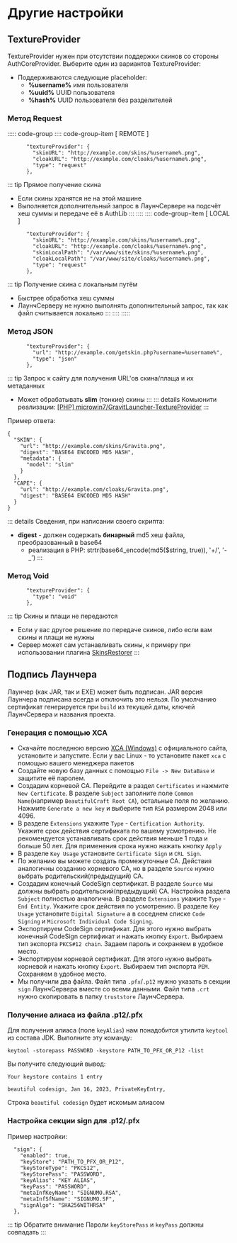 # Другие настройки

## TextureProvider

TextureProvider нужен при отсутствии поддержки скинов со стороны AuthCoreProvider. Выберите один из вариантов TextureProvider:

- Поддерживаются следующие placeholder:  
  - **%username%**  имя пользователя
  - **%uuid%**  UUID пользователя
  - **%hash%**  UUID пользователя без разделителей

### Метод Request
::::: code-group
:::: code-group-item [ REMOTE ]
```json:no-line-numbers
      "textureProvider": {
        "skinURL": "http://example.com/skins/%username%.png",
        "cloakURL": "http://example.com/cloaks/%username%.png",
        "type": "request"
      },
```
::: tip Прямое получение скина
- Если скины хранятся не на этой машине
- Выполняется дополнительный запрос в ЛаунчСервере на подсчёт хеш суммы и передаче её в AuthLib
:::
::::
:::: code-group-item [ LOCAL ]
```json:no-line-numbers
      "textureProvider": {
        "skinURL": "http://example.com/skins/%username%.png",
        "cloakURL": "http://example.com/cloaks/%username%.png",
        "skinLocalPath": "/var/www/site/skins/%username%.png",
        "cloakLocalPath": "/var/www/site/cloaks/%username%.png",
        "type": "request"
      },
```
::: tip Получение скина с локальным путём
- Быстрее обработка хеш суммы
- ЛаунчСерверу не нужно выполнять дополнительный запрос, так как файл считывается локально
:::
::::
:::::

### Метод JSON
```json:no-line-numbers
      "textureProvider": {
        "url": "http://example.com/getskin.php?username=%username%",
        "type": "json"
      },
```
::: tip Запрос к сайту для получения URL'ов скина/плаща и их метаданных
- Может обрабатывать **slim** (тонкие) скины
:::
::: details Комьюнити реализации:
[\[PHP\] microwin7/GravitLauncher-TextureProvider](https://github.com/microwin7/GravitLauncher-TextureProvider)
:::

Пример ответа:
```json:no-line-numbers
{
  "SKIN": {
    "url": "http://example.com/skins/Gravita.png",
    "digest": "BASE64 ENCODED MD5 HASH",
    "metadata": {
      "model": "slim"
    }
  },
  "CAPE": {
    "url": "http://example.com/cloaks/Gravita.png",
    "digest": "BASE64 ENCODED MD5 HASH"
  }
}
```
::: details Сведения, при написании своего скрипта:
- **digest** - должен содержать **бинарный** md5 хеш файла, преобразованный в base64
  - реализация в PHP: strtr(base64_encode(md5($string, true)), '+/', '-_')
:::

### Метод Void
```json:no-line-numbers
      "textureProvider": {
        "type": "void"
      },
```
::: tip Скины и плащи не передаются
- Если у вас другое решение по передаче скинов, либо если вам скины и плащи не нужны
- Сервер может сам устанавливать скины, к примеру при использовании плагина [SkinsRestorer](https://www.spigotmc.org/resources/skinsrestorer.2124/)
:::


## Подпись Лаунчера

Лаунчер (как JAR, так и EXE) может быть подписан. JAR версия Лаунчера подписана всегда и отключить это нельзя. По умолчанию сертификат генерируется при `build` из текущей даты, ключей ЛаунчСервера и названия проекта.

### Генерация с помощью XCA

- Скачайте последнюю версию [XCA (Windows)](https://hohnstaedt.de/xca/index.php/download) с официального сайта, установите и запустите. Если у вас Linux - то установите пакет `xca` с помощью вашего менеджера пакетов
- Создайте новую базу данных с помощью `File -> New DataBase` и защитите её паролем.
- Создадим корневой СА. Перейдите в раздел `Certificates` и нажмите `New Certificate`. В разделе `Subject` заполните поле `Common Name`(например `BeautifulCraft Root CA`), остальные поля по желанию. Нажмите `Generate a new key` и выберите тип `RSA` размером 2048 или 4096.
- В разделе `Extensions` укажите `Type` -  `Certification Authority`. Укажите срок действия сертификата по вашему усмотрению. Не рекомендуется устанавливать срок действия меньше 1 года и больше 50 лет. Для применения срока нужно нажать кнопку `Apply`
- В разделе `Key Usage` установите `Certificate Sign` и `CRL Sign`.
- По желанию вы можете создать промежуточные СА. Действия аналогичны созданию корневого СА, но в разделе `Source` нужно выбрать родительский(предыдущий) СА.
- Создадим конечный CodeSign сертификат. В разделе `Source` мы должны выбрать родительский(предыдущий) СА. Настройка раздела `Subject` полностью аналогична. В разделе `Extensions` укажите `Type` - `End Entity`. Укажите срок действия по усмотрению. В разделе `Key Usage` установите `Digital Signature` а в соседнем списке `Code Signing` и `Microsoft Individual Code Signing`.
- Экспортируем CodeSign сертификат. Для этого нужно выбрать конечный CodeSign сертификат и нажать кнопку `Export`. Выбираем тип экспорта `PKCS#12 chain`. Задаем пароль и сохраняем в удобное место.
- Экспортируем корневой сертификат. Для этого нужно выбрать корневой и нажать кнопку `Export`. Выбираем тип экспорта `PEM`. Сохраняем в удобное место.
- Мы получили два файла. Файл типа `.pfx`/`.p12` нужно указать в секции `sign` ЛаунчСервера вместе со всеми данными. Файл типа `.crt` нужно скопировать в папку `truststore` ЛаунчСервера.

### Получение алиаса из файла .p12/.pfx

Для получения алиаса (поле `keyAlias`) нам понадобится утилита `keytool` из состава JDK. Выполните эту команду:
```bash:no-line-numbers
keytool -storepass PASSWORD -keystore PATH_TO_PFX_OR_P12 -list
```

Вы получите следующий вывод:


```
Your keystore contains 1 entry

beautiful codesign, Jan 16, 2023, PrivateKeyEntry, 
```

Строка `beautiful codesign` будет искомым алиасом

### Настройка секции sign для .p12/.pfx

Пример настройки:

```json:no-line-numbers
  "sign": {
    "enabled": true,
    "keyStore": "PATH_TO_PFX_OR_P12",
    "keyStoreType": "PKCS12",
    "keyStorePass": "PASSWORD",
    "keyAlias": "KEY ALIAS",
    "keyPass": "PASSWORD",
    "metaInfKeyName": "SIGNUMO.RSA",
    "metaInfSfName": "SIGNUMO.SF",
    "signAlgo": "SHA256WITHRSA"
  },
```

::: tip Обратите внимание
Пароли `keyStorePass` и `keyPass` должны совпадать
:::
